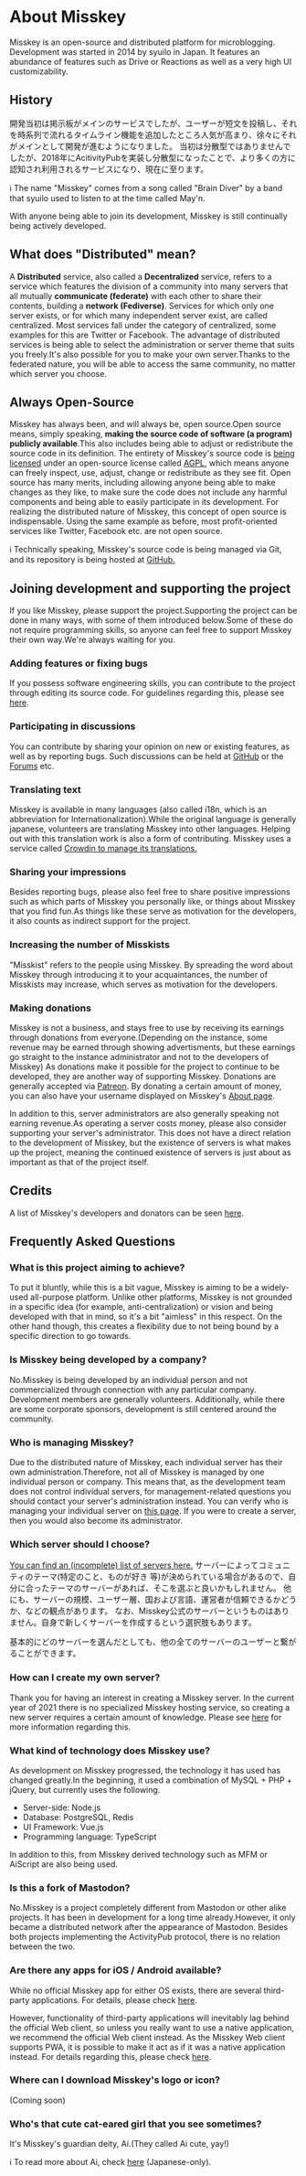 # About Misskey

Misskey is an open-source and distributed platform for microblogging. Development was started in 2014 by syuilo in Japan. It features an abundance of features such as Drive or Reactions as well as a very high UI customizability.

## History
開発当初は掲示板がメインのサービスでしたが、ユーザーが短文を投稿し、それを時系列で流れるタイムライン機能を追加したところ人気が高まり、徐々にそれがメインとして開発が進むようになりました。 当初は分散型ではありませんでしたが、2018年にAcitivityPubを実装し分散型になったことで、より多くの方に認知され利用されるサービスになり、現在に至ります。
<div class="info">ℹ️ The name "Misskey" comes from a song called "Brain Diver" by a band that syuilo used to listen to at the time called May'n.</div>

With anyone being able to join its development, Misskey is still continually being actively developed.

## What does "Distributed" mean?
A <b>Distributed</b> service, also called a <b>Decentralized</b> service, refers to a service which features the division of a community into many servers that all mutually <b>communicate (federate)</b> with each other to share their contents, building a <b>network (Fediverse)</b>. Services for which only one server exists, or for which many independent server exist, are called centralized. Most services fall under the category of centralized, some examples for this are Twitter or Facebook. The advantage of distributed services is being able to select the administration or server theme that suits you freely.It's also possible for you to make your own server.Thanks to the federated nature, you will be able to access the same community, no matter which server you choose.

## Always Open-Source
Misskey has always been, and will always be, open source.Open source means, simply speaking, <b>making the source code of software (a program) publicly available</b>.This also includes being able to adjust or redistribute the source code in its definition. The entirety of Misskey's source code is [being licensed](https://github.com/misskey-dev) under an open-source license called [AGPL](https://github.com/misskey-dev/misskey/blob/develop/LICENSE), which means anyone can freely inspect, use, adjust, change or redistribute as they see fit. Open source has many merits, including allowing anyone being able to make changes as they like, to make sure the code does not include any harmful components and being able to easily participate in its development. For realizing the distributed nature of Misskey, this concept of open source is indispensable. Using the same example as before, most profit-oriented services like Twitter, Facebook etc. are not open source.

<div class="info">ℹ️ Technically speaking, Misskey's source code is being managed via Git, and its repository is being hosted at <a href="https://github.com/misskey-dev" target="_blank">GitHub.</a></div>

## Joining development and supporting the project
If you like Misskey, please support the project.Supporting the project can be done in many ways, with some of them introduced below.Some of these do not require programming skills, so anyone can feel free to support Misskey their own way.We're always waiting for you.

### Adding features or fixing bugs
If you possess software engineering skills, you can contribute to the project through editing its source code. For guidelines regarding this, please see [here](https://github.com/misskey-dev/misskey/blob/develop/CONTRIBUTING.md).

### Participating in discussions
You can contribute by sharing your opinion on new or existing features, as well as by reporting bugs. Such discussions can be held at [GitHub](https://github.com/misskey-dev) or the [Forums](https://forum.misskey.io/) etc.

### Translating text
Misskey is available in many languages (also called i18n, which is an abbreviation for Internationalization).While the original language is generally japanese, volunteers are translating Misskey into other languages. Helping out with this translation work is also a form of contributing. Misskey uses a service called [Crowdin to manage its translations.](https://crowdin.com/project/misskey)

### Sharing your impressions
Besides reporting bugs, please also feel free to share positive impressions such as which parts of Misskey you personally like, or things about Misskey that you find fun.As things like these serve as motivation for the developers, it also counts as indirect support for the project.

### Increasing the number of Misskists
"Misskist" refers to the people using Misskey. By spreading the word about Misskey through introducing it to your acquaintances, the number of Misskists may increase, which serves as motivation for the developers.

### Making donations
Misskey is not a business, and stays free to use by receiving its earnings through donations from everyone.(Depending on the instance, some revenue may be earned through showing advertisments, but these earnings go straight to the instance administrator and not to the developers of Misskey) As donations make it possible for the project to continue to be developed, they are another way of supporting Misskey. Donations are generally accepted via [Patreon](https://www.patreon.com/syuilo). By donating a certain amount of money, you can also have your username displayed on Misskey's [About page](/about-misskey).

In addition to this, server administrators are also generally speaking not earning revenue.As operating a server costs money, please also consider supporting your server's administrator. This does not have a direct relation to the development of Misskey, but the existence of servers is what makes up the project, meaning the continued existence of servers is just about as important as that of the project itself.

## Credits
A list of Misskey's developers and donators can be seen [here](/about-misskey).

## Frequently Asked Questions
### What is this project aiming to achieve?
To put it bluntly, while this is a bit vague, Misskey is aiming to be a widely-used all-purpose platform. Unlike other platforms, Misskey is not grounded in a specific idea (for example, anti-centralization) or vision and being developed with that in mind, so it's a bit "aimless" in this respect. On the other hand though, this creates a flexibility due to not being bound by a specific direction to go towards.
<!-- TODO: ここにロードマップへのリンク -->

### Is Misskey being developed by a company?
No.Misskey is being developed by an individual person and not commercialized through connection with any particular company. Development members are generally volunteers. Additionally, while there are some corporate sponsors, development is still centered around the community.

### Who is managing Misskey?
Due to the distributed nature of Misskey, each individual server has their own administration.Therefore, not all of Misskey is managed by one individual person or company. This means that, as the development team does not control individual servers, for management-related questions you should contact your server's administration instead. You can verify who is managing your individual server on [this page](/about). If you were to create a server, then you would also become its administrator.

### Which server should I choose?
[You can find an (incomplete) list of servers here.](https://join.misskey.page/ja-JP/instances) サーバーによってコミュニティのテーマ(特定のこと、ものが好き 等)が決められている場合があるので、自分に合ったテーマのサーバーがあれば、そこを選ぶと良いかもしれません。 他にも、サーバーの規模、ユーザー層、国および言語、運営者が信頼できるかどうか、などの観点があります。 なお、Misskey公式のサーバーというものはありません。自身で新しくサーバーを作成するという選択肢もあります。

基本的にどのサーバーを選んだとしても、他の全てのサーバーのユーザーと繋がることができます。

### How can I create my own server?
Thank you for having an interest in creating a Misskey server. In the current year of 2021 there is no specialized Misskey hosting service, so creating a new server requires a certain amount of knowledge. Please see [here](todo) for more information regarding this.

### What kind of technology does Misskey use?
As development on Misskey progressed, the technology it has used has changed greatly.In the beginning, it used a combination of MySQL + PHP + jQuery, but currently uses the following.
- Server-side: Node.js
- Database: PostgreSQL, Redis
- UI Framework: Vue.js
- Programming language: TypeScript

In addition to this, from Misskey derived technology such as MFM or AiScript are also being used.

### Is this a fork of Mastodon?
No.Misskey is a project completely different from Mastodon or other alike projects. It has been in development for a long time already.However, it only became a distributed network after the appearance of Mastodon. Besides both projects implementing the ActivityPub protocol, there is no relation between the two.

### Are there any apps for iOS / Android available?
While no official Misskey app for either OS exists, there are several third-party applications. For details, please check [here](./apps).

However, functionality of third-party applications will inevitably lag behind the official Web client, so unless you really want to use a native application, we recommend the official Web client instead. As the Misskey Web client supports PWA, it is possible to make it act as if it was a native application instead. For details regarding this, please check [here](todo).

### Where can I download Misskey's logo or icon?
(Coming soon)

### Who's that cute cat-eared girl that you see sometimes?
It's Misskey's guardian deity, Ai.(They called Ai cute, yay!)
<div class="info">ℹ️ To read more about Ai, check <a href="https://xn--931a.moe/" target="_blank">here</a> (Japanese-only).</div>
